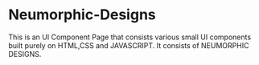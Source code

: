 # Neumorphic-Designs
This is an UI Component Page that consists various small UI components built purely on HTML,CSS and JAVASCRIPT.
It consists of NEUMORPHIC DESIGNS.
